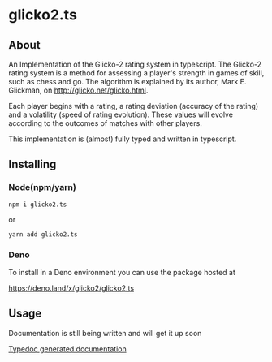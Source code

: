 # glicko2.ts

## About

An Implementation of the Glicko-2 rating system in typescript. The Glicko-2 rating system is a method for assessing a player's strength in games of skill, such as chess and go. The algorithm is explained by its author, Mark E. Glickman, on http://glicko.net/glicko.html.

Each player begins with a rating, a rating deviation (accuracy of the rating) and a volatility (speed of rating evolution). These values will evolve according to the outcomes of matches with other players.

This implementation is (almost) fully typed and written in typescript.

## Installing

### Node(npm/yarn)

```shell
npm i glicko2.ts
```

or

```shell
yarn add glicko2.ts
```

### Deno

To install in a Deno environment you can use the package hosted at

https://deno.land/x/glicko2/glicko2.ts

## Usage

Documentation is still being written and will get it up soon

[Typedoc generated documentation](docs/README.md)
